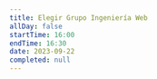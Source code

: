 ```yaml
---
title: Elegir Grupo Ingeniería Web
allDay: false
startTime: 16:00
endTime: 16:30
date: 2023-09-22
completed: null
---
```

